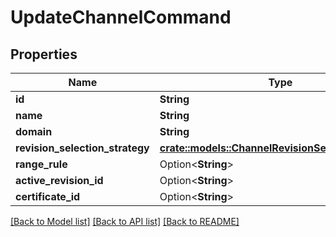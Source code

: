 # UpdateChannelCommand

## Properties

Name | Type | Description | Notes
------------ | ------------- | ------------- | -------------
**id** | **String** |  | 
**name** | **String** |  | 
**domain** | **String** |  | 
**revision_selection_strategy** | [**crate::models::ChannelRevisionSelectionStrategy**](ChannelRevisionSelectionStrategy.md) |  | 
**range_rule** | Option<**String**> |  | [optional]
**active_revision_id** | Option<**String**> |  | [optional]
**certificate_id** | Option<**String**> |  | [optional]

[[Back to Model list]](../README.md#documentation-for-models) [[Back to API list]](../README.md#documentation-for-api-endpoints) [[Back to README]](../README.md)



